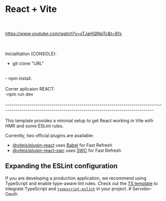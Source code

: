 # React + Vite

<br /><br />
https://www.youtube.com/watch?v=sTJaHQINpTc&t=81s

<br /><br />
Inicialitation (CONSOLE):
<br />
- git clone "URL"
<br />
- npm install.
<br /><br />
Correr aplicaion REACT:
<br />
-npm run dev
<br /><br />
--------------------------------------------------------------------------------------------------------------------------------------------------------
<br /><br />
This template provides a minimal setup to get React working in Vite with HMR and some ESLint rules.

Currently, two official plugins are available:

- [@vitejs/plugin-react](https://github.com/vitejs/vite-plugin-react/blob/main/packages/plugin-react/README.md) uses [Babel](https://babeljs.io/) for Fast Refresh
- [@vitejs/plugin-react-swc](https://github.com/vitejs/vite-plugin-react-swc) uses [SWC](https://swc.rs/) for Fast Refresh

## Expanding the ESLint configuration

If you are developing a production application, we recommend using TypeScript and enable type-aware lint rules. Check out the [TS template](https://github.com/vitejs/vite/tree/main/packages/create-vite/template-react-ts) to integrate TypeScript and [`typescript-eslint`](https://typescript-eslint.io) in your project.
#   S e r v i d o r - O a u t h 
 
 
